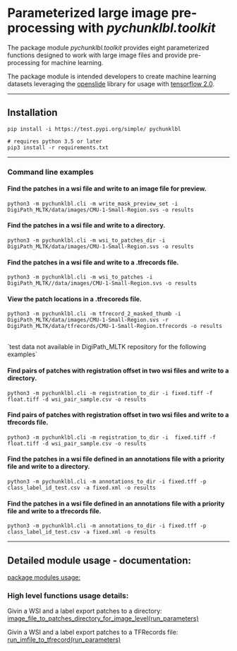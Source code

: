 # Parameterized large image pre-processing with _*pychunklbl.toolkit*_
The package module _*pychunklbl.toolkit*_ provides eight parameterized functions designed to work with large image files and provide pre-processing for machine learning.

The package module is intended developers to create machine learning datasets leveraging the [openslide](https://openslide.org/) library for usage with [tensorflow 2.0](https://www.tensorflow.org/).

****
## Installation
```
pip install -i https://test.pypi.org/simple/ pychunklbl

# requires python 3.5 or later
pip3 install -r requirements.txt
```

****
### Command line examples

#### Find the patches in a wsi file and write to an image file for preview.
```
python3 -m pychunklbl.cli -m write_mask_preview_set -i DigiPath_MLTK/data/images/CMU-1-Small-Region.svs -o results
```

#### Find the patches in a wsi file and write to a directory.
```
python3 -m pychunklbl.cli -m wsi_to_patches_dir -i DigiPath_MLTK/data/images/CMU-1-Small-Region.svs -o results
```

#### Find the patches in a wsi file and write to a .tfrecords file.
```
python3 -m pychunklbl.cli -m wsi_to_patches -i DigiPath_MLTK//data/images/CMU-1-Small-Region.svs -o results
```

#### View the patch locations in a .tfrecoreds file.
```
python3 -m pychunklbl.cli -m tfrecord_2_masked_thumb -i DigiPath_MLTK/data/images/CMU-1-Small-Region.svs -r DigiPath_MLTK/data/tfrecords/CMU-1-Small-Region.tfrecords -o results
```
<br>
`test data not available in DigiPath_MLTK repository for the following examples`

#### Find pairs of patches with registration offset in two wsi files and write to a directory.
```
python3 -m pychunklbl.cli -m registration_to_dir -i fixed.tiff -f float.tiff -d wsi_pair_sample.csv -o results
```

#### Find pairs of patches with registration offset in two wsi files and write to a tfrecords file.
```
python3 -m pychunklbl.cli -m registration_to_dir -i  fixed.tiff -f float.tiff -d wsi_pair_sample.csv -o results
```

#### Find the patches in a wsi file defined in an annotations file with a priority file and write to a directory.
```
python3 -m pychunklbl.cli -m annotations_to_dir -i fixed.tff -p class_label_id_test.csv -a fixed.xml -o results
```

#### Find the patches in a wsi file defined in an annotations file with a priority file and write to a tfrecords file.
```
python3 -m pychunklbl.cli -m annotations_to_dir -i fixed.tff -p class_label_id_test.csv -a fixed.xml -o results
```

****
## Detailed module usage - documentation:
[package modules usage:](https://ncsa.github.io/DigiPath_MLTK/) <br>

### High level functions usage details:
Givin a WSI and a label export patches to a directory: <br> [image_file_to_patches_directory_for_image_level(run_parameters)](https://ncsa.github.io/DigiPath_MLTK/image_file_to_patches_directory_for_image_level.html) <br>

Givin a WSI and a label export patches to a TFRecords file: <br> 
[run_imfile_to_tfrecord(run_parameters)](https://ncsa.github.io/DigiPath_MLTK/image_file_to_tfrecord_and_view_tfrecord.html) <br>


